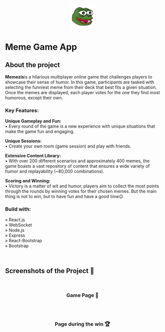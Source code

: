 <div align='center'><img style="width:16%" src='./public/logo.png'/></div>

# Meme Game App
<h2>About the project</h2>

<p><b>Memezis</b>is a hilarious multiplayer online game that challenges players to showcase their sense of humor. In this game, participants are tasked with selecting the funniest meme from their deck that best fits a given situation. Once the memes are displayed, each player votes for the one they find most humorous, except their own.

<h3>Key Features:</h3>
<b>Unique Gameplay and Fun:</b><br>
• Every round of the game is a new experience with unique situations that make the game fun and engaging.
 
<b>Unique Sessions:</b><br>
• Create your own room (game session) and play with friends.

<b>Extensive Content Library:</b><br>
• With over 200 different scenarios and approximately 400 memes, the game boasts a vast repository of content that ensures a wide variety of humor and replayability (~80,000 combinations).

<b>Scoring and Winning:</b><br>
• Victory is a matter of wit and humor, players aim to collect the most points through the rounds by winning votes for their chosen memes. But the main thing is not to win, but to have fun and have a good time😉</p>

<!-- 👉 Live site: <a href='https://memezis.app/'>Memezis</a> -->

<h3>Build with:</h3>

» React.js <br>
» WebSocket <br>
» Node.js <br>
» Express <br>
» React-Bootstrap <br>
» Bootstrap <br>

<br>

<h2>Screenshots of the Project 📸</h2>
<br>
<h3 align='center'>Game Page 🏡</h3>

<div align='center'>
<!-- <img src='./public/game.png'/> -->

</div>

<br><br>

<h3 align='center'>Page during the win 🏆</h3>

<div align='center'>
<!-- <img src='./public/winners-screen.png'/> -->
</div>
